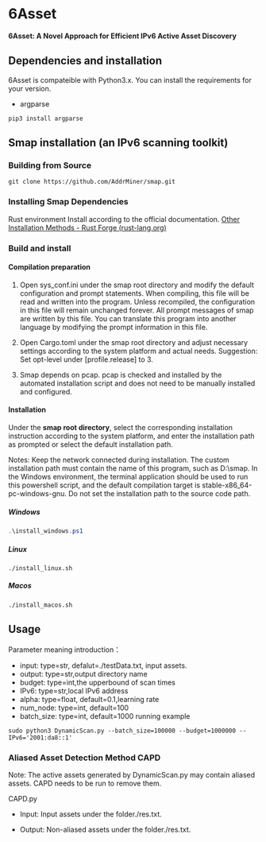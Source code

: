 
# 6Asset
**6Asset: A Novel Approach for Efficient IPv6 Active Asset Discovery**
## Dependencies and installation
6Asset is compateible with Python3.x. You can install the requirements for your version. 

* argparse
```
pip3 install argparse
```

## Smap installation (an IPv6 scanning toolkit)

###  Building from Source

```
git clone https://github.com/AddrMiner/smap.git
```
### Installing Smap Dependencies

Rust environment
Install according to the official documentation.
[Other Installation Methods - Rust Forge (rust-lang.org)](https://forge.rust-lang.org/infra/other-installation-methods.html)
### Build and install

#### Compilation preparation

1. Open sys_conf.ini under the smap root directory and modify the default configuration and prompt statements.
When compiling, this file will be read and written into the program. Unless recompiled, the configuration in this file will remain unchanged forever.
All prompt messages of smap are written by this file. You can translate this program into another language by modifying the prompt information in this file.

2. Open Cargo.toml under the smap root directory and adjust necessary settings according to the system platform and actual needs.
Suggestion: Set opt-level under [profile.release] to 3.
   
3. Smap depends on pcap. pcap is checked and installed by the automated installation script and does not need to be manually installed and configured.

#### Installation

Under the **smap root directory**, select the corresponding installation instruction according to the system platform, and enter the installation path as prompted or select the default installation path.


Notes:
Keep the network connected during installation.
The custom installation path must contain the name of this program, such as D:\smap.
In the Windows environment, the terminal application should be used to run this powershell script, and the default compilation target is stable-x86_64-pc-windows-gnu.
Do not set the installation path to the source code path.

##### Windows 

   ```powershell
   .\install_windows.ps1
   ```

##### Linux 

```shell
./install_linux.sh
```

##### Macos 

```shell
./install_macos.sh
```


## Usage
Parameter meaning introduction：
* input:  type=str, defalut=./testData.txt, input assets.
* output: type=str,output directory name
* budget: type=int,the upperbound of scan times
* IPv6:   type=str,local IPv6 address
* alpha:  type=float, default=0.1,learning rate
* num_node: type=int, default=100
* batch_size: type=int, default=1000
running example
```
sudo python3 DynamicScan.py --batch_size=100000 --budget=1000000 --IPv6='2001:da8::1'
```


### Aliased Asset Detection Method CAPD
Note: The active assets generated by DynamicScan.py may contain aliased assets. CAPD needs to be run to remove them.

CAPD.py

* Input: Input assets under the folder./res.txt. 

* Output: Non-aliased assets under the folder./res.txt.












